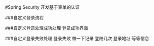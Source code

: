 
#Spring Security 开发基于表单的认证

###自定义登录流程


###自定义登录处理成功处理
登录成功界面


###自定义登录失败处理
登录失败 做一下记录 登陆几次 登录地址 等等信息



